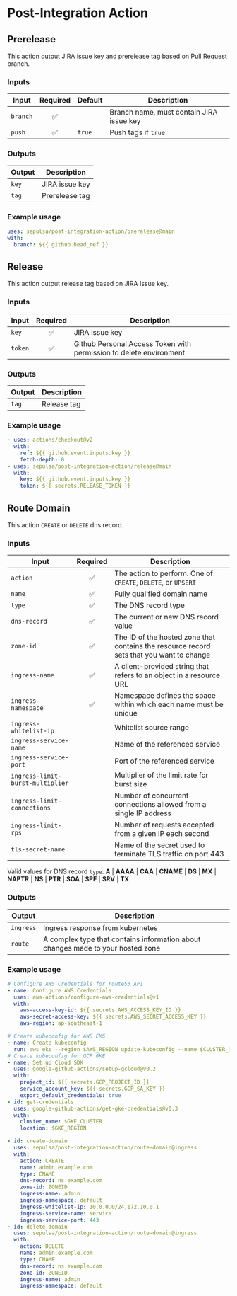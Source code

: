 # Post-Integration Action

## Prerelease

This action output JIRA issue key and prerelease tag based on Pull Request branch.

### Inputs
|Input|Required|Default|Description|
|---|:---:|---|---|
|`branch`|✅| |Branch name, must contain JIRA issue key|
|`push`|✅|`true`|Push tags if `true`|

### Outputs
|Output|Description|
|------|---|
|`key`|JIRA issue key|
|`tag`|Prerelease tag|

### Example usage

```yaml
uses: sepulsa/post-integration-action/prerelease@main
with:
  branch: ${{ github.head_ref }}
```

## Release

This action output release tag based on JIRA Issue key.

### Inputs
|Input|Required|Description|
|---|:---:|---|
|`key`|✅|JIRA issue key|
|`token`|✅|Github Personal Access Token with permission to delete environment|

### Outputs
|Output|Description|
|------|---|
|`tag`|Release tag|

### Example usage

```yaml
- uses: actions/checkout@v2
  with:
    ref: ${{ github.event.inputs.key }}
    fetch-depth: 0
- uses: sepulsa/post-integration-action/release@main
  with:
    key: ${{ github.event.inputs.key }}
    token: ${{ secrets.RELEASE_TOKEN }}
```

## Route Domain

This action `CREATE` or `DELETE` dns record.

### Inputs
|Input|Required|Description|
|---|:---:|---|
|`action`|✅|The action to perform. One of `CREATE`, `DELETE`, or `UPSERT`|
|`name`|✅|Fully  qualified  domain  name|
|`type`|✅|The DNS record type|
|`dns-record`|✅|The current or new DNS  record  value|
|`zone-id`|✅|The ID of the hosted zone that contains the resource record sets that you want to change|
|`ingress-name`|✅|A client-provided string that refers to an object in a resource URL|
|`ingress-namespace`|✅|Namespace defines the space within which each name must be unique|
|`ingress-whitelist-ip`| |Whitelist source range|
|`ingress-service-name`| |Name of the referenced service|
|`ingress-service-port`| |Port of the referenced service|
|`ingress-limit-burst-multiplier`| |Multiplier of the limit rate for burst size|
|`ingress-limit-connections`| |Number of concurrent connections allowed from a single IP address|
|`ingress-limit-rps`| |Number of requests accepted from a given IP each second|
|`tls-secret-name`| |Name of the secret used to terminate TLS traffic on port 443|

Valid  values for DNS record `type`: **A** | **AAAA** | **CAA** | **CNAME** | **DS** | **MX** | **NAPTR** | **NS** | **PTR** | **SOA** | **SPF** | **SRV** | **TX**

### Outputs
|Output|Description|
|------|---|
|`ingress`|Ingress response from kubernetes|
|`route`|A complex type that contains information about changes made to your hosted zone|

### Example usage

```yaml
# Configure AWS Credentials for route53 API
- name: Configure AWS Credentials
  uses: aws-actions/configure-aws-credentials@v1
  with:
    aws-access-key-id: ${{ secrets.AWS_ACCESS_KEY_ID }}
    aws-secret-access-key: ${{ secrets.AWS_SECRET_ACCESS_KEY }}
    aws-region: ap-southeast-1

# Create kubeconfig for AWS EKS
- name: Create kubeconfig
  run: aws eks --region $AWS_REGION update-kubeconfig --name $CLUSTER_NAME
# Create kubeconfig for GCP GKE
- name: Set up Cloud SDK
  uses: google-github-actions/setup-gcloud@v0.2
  with:
    project_id: ${{ secrets.GCP_PROJECT_ID }}
    service_account_key: ${{ secrets.GCP_SA_KEY }}
    export_default_credentials: true
- id: get-credentials
  uses: google-github-actions/get-gke-credentials@v0.3
  with:
    cluster_name: $GKE_CLUSTER
    location: $GKE_REGION

- id: create-domain
  uses: sepulsa/post-integration-action/route-domain@ingress
  with:
    action: CREATE
    name: admin.example.com
    type: CNAME
    dns-record: ns.example.com
    zone-id: ZONEID
    ingress-name: admin
    ingress-namespace: default
    ingress-whitelist-ip: 10.0.0.0/24,172.10.0.1
    ingress-service-name: service
    ingress-service-port: 443
- id: delete-domain
  uses: sepulsa/post-integration-action/route-domain@ingress
  with:
    action: DELETE
    name: admin.example.com
    type: CNAME
    dns-record: ns.example.com
    zone-id: ZONEID
    ingress-name: admin
    ingress-namespace: default
```
